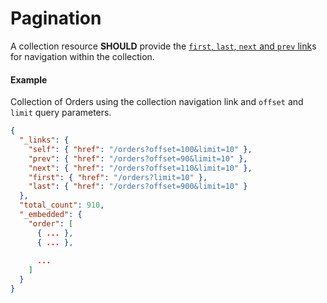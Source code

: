 # Pagination
A collection resource **SHOULD** provide the [`first`, `last`, `next` and `prev` link](https://tools.ietf.org/html/rfc5988#section-6.2.2)s for navigation within the collection.

#### Example
Collection of Orders using the collection navigation link and `offset` and `limit` query parameters.


```json
{
  "_links": {
    "self": { "href": "/orders?offset=100&limit=10" },
    "prev": { "href": "/orders?offset=90&limit=10" },
    "next": { "href": "/orders?offset=110&limit=10" },
    "first": { "href": "/orders?limit=10" },
    "last": { "href": "/orders?offset=900&limit=10" }
  },
  "total_count": 910,
  "_embedded": {
    "order": [
      { ... },
      { ... },
      
      ... 
    ]
  }
}
```
